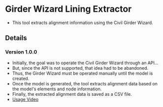 # Girder Wizard Lining Extractor

- This tool extracts alignment information using the Civil Girder Wizard.

## Details

### Version 1.0.0

- Initially, the goal was to operate the Civil Girder Wizard through an API...
- But, since the API is not supported, that idea had to be abandoned.
- Thus, the Girder Wizard must be operated manually until the model is created.
- Once the model is generated, the tool extracts alignment data based on the model's elements and node information.
- Finally, the extracted alignment data is saved as a CSV file.
- [Usage Video](https://api.media.atlassian.com/file/c2c03a21-1548-4a69-875a-16b987f4f7f3/artifact/video_1280.mp4/binary?client=01baa4cf-df4f-479a-a1c0-ee6fac240204&collection=contentId-3351216336&max-age=2592000&token=eyJhbGciOiJIUzI1NiJ9.eyJpc3MiOiIwMWJhYTRjZi1kZjRmLTQ3OWEtYTFjMC1lZTZmYWMyNDAyMDQiLCJhY2Nlc3MiOnsidXJuOmZpbGVzdG9yZTpjb2xsZWN0aW9uOmNvbnRlbnRJZC0zMzUxMjE2MzM2IjpbInJlYWQiXX0sImV4cCI6MTcxOTMxMTE2OSwibmJmIjoxNzE5MzA4Mjg5fQ.G1XFz_JYK2WomszjmFavyb39DLhFKnWsjLlG5tFhJcs)
